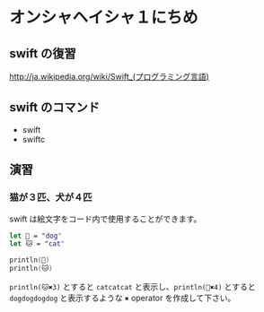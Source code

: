 # オンシャヘイシャ１にちめ

## swift の復習

http://ja.wikipedia.org/wiki/Swift_(プログラミング言語)

## swift のコマンド

* swift
* swiftc

## 演習

### 猫が３匹、犬が４匹

swift は絵文字をコード内で使用することができます。

```swift
let 🐶 = "dog"
let 🐱 = "cat"

println(🐶)
println(🐱)
```

`println(🐱✖️3)` とすると `catcatcat` と表示し、`println(🐶✖️4)` とすると `dogdogdogdog` と表示するような `✖️` operator を作成して下さい。
